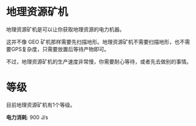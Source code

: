 # 地理资源矿机

地理资源矿机是可以让你获取地理资源的电力机器。

这并不像 GEO 矿机那样需要先扫描地形。地理资源矿机不需要扫描地形，也不需要GPS复杂度，只需要放置后等待产物即可。

不过，地理资源矿机的生产速度非常慢，你需要耐心等待，或者先去做别的事情。

# 等级

目前地理资源矿机有1个等级。

**电力消耗**: 900 J/s
